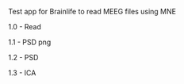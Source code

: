 Test app for Brainlife to read MEEG files using MNE

1.0 - Read

1.1 - PSD png

1.2 - PSD

1.3 - ICA
